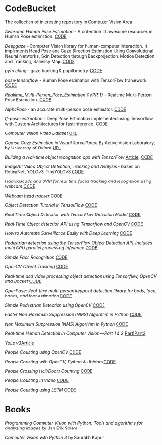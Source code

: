 # CodeBucket
The collection of interesting repository in Computer Vision Area.

*Awesome Human Pose Estimation* - A collection of awesome resources in Human Pose estimation. [CODE](https://github.com/cbsudux/awesome-human-pose-estimation)

*Deepgaze* - Computer Vision library for human-computer interaction. It implements Head Pose and Gaze Direction Estimation Using Convolutional Neural Networks, Skin Detection through Backprojection, Motion Detection and Tracking, Saliency Map. [CODE](https://github.com/mpatacchiola/deepgaze)

*pytracking* - gaze tracking & pupillometry. [CODE](https://github.com/mike-lawrence/pytracker)

*pose-tensorflow* - Human Pose estimation with TensorFlow framework. [CODE](https://github.com/eldar/pose-tensorflow)

*Realtime_Multi-Person_Pose_Estimation CVPR'17* - Realtime Multi-Person Pose Estimation. [CODE](https://github.com/ZheC/Realtime_Multi-Person_Pose_Estimation)

*AlphaPose* - an accurate multi-person pose estimator. [CODE](https://github.com/MVIG-SJTU/AlphaPose)

*tf-pose-estimation* - Deep Pose Estimation implemented using Tensorflow with Custom Architectures for fast inference. [CODE](https://github.com/ildoonet/tf-pose-estimation)

*Computer Vision Video Dataset* [URL](http://www.cvpapers.com/datasets.html)

*Coarse Gaze Estimation in Visual Surveillance* By Active Vision Laboratory, by University of Oxford [URL](http://www.robots.ox.ac.uk/~lav/Research/Projects/2009bbenfold_headpose/project.html)

*Building a real-time object recognition app with TensorFlow* [Article](https://towardsdatascience.com/building-a-real-time-object-recognition-app-with-tensorflow-and-opencv-b7a2b4ebdc32), [CODE](https://github.com/datitran/object_detector_app)

*ImageAI: Video Object Detection, Tracking and Analysis* - based on RetinaNet, YOLOv3, TinyYOLOv3 [CODE](https://github.com/OlafenwaMoses/ImageAI/blob/master/imageai/Detection/VIDEO.md)

*Haarcascade and SVM for real time facial tracking and recognition using webcam* [CODE](https://github.com/Aidenjn/RealTimeFaceRecognition)

*Webcam head tracker* [CODE](https://github.com/julienstroheker/webcam-head-tracker)

*Object Detection Tutorial in TensorFlow* [CODE](https://www.edureka.co/blog/tensorflow-object-detection-tutorial/)

*Real Time Object Detection with TensorFlow Detection Model* [CODE](https://towardsdatascience.com/real-time-object-detection-with-tensorflow-detection-model-e7fd20421d5d)

*Real-Time Object detection API using Tensorflow and OpenCV* [CODE](https://towardsdatascience.com/real-time-object-detection-api-using-tensorflow-and-opencv-47b505d745c4)

*How to Automate Surveillance Easily with Deep Learning* [CODE](https://medium.com/nanonets/how-to-automate-surveillance-easily-with-deep-learning-4eb4fa0cd68d)

*Pedestrian detection using the TensorFlow Object Detection API. Includes multi GPU parallel processing inference* [CODE](https://github.com/thatbrguy/Pedestrian-Detection)

*Simple Face Recognition* [CODE](https://github.com/ageitgey/face_recognition)

*OpenCV Object Tracking* [CODE](https://www.pyimagesearch.com/2018/07/30/opencv-object-tracking/)

*Real-time and video processing object detection using Tensorflow, OpenCV and Docker* [CODE](https://towardsdatascience.com/real-time-and-video-processing-object-detection-using-tensorflow-opencv-and-docker-2be1694726e5)

*OpenPose: Real-time multi-person keypoint detection library for body, face, hands, and foot estimation* [CODE](https://github.com/CMU-Perceptual-Computing-Lab/openpose)

*Simple Pedestrian Detection using OpenCV* [CODE](https://www.pyimagesearch.com/2015/11/09/pedestrian-detection-opencv/)

*Faster Non Maximum Suppression (NMS) Algorithm in Python* [CODE](https://www.pyimagesearch.com/2015/02/16/faster-non-maximum-suppression-python/)

*Non Maximum Suppression (NMS) Algorithm in Python* [CODE](https://www.pyimagesearch.com/2014/11/17/non-maximum-suppression-object-detection-python/)

*Real-time Human Detection in Computer Vision — Part 1 & 2* [Part1](https://medium.com/@madhawavidanapathirana/https-medium-com-madhawavidanapathirana-real-time-human-detection-in-computer-vision-part-1-2acb851f4e55)[Part2](https://medium.com/@madhawavidanapathirana/real-time-human-detection-in-computer-vision-part-2-c7eda27115c6)

*YoLo v3*[Article](https://medium.com/@madhawavidanapathirana/not-just-another-yolo-v3-for-python-79da6c3af082)

*People Counting using OpenCV* [CODE](https://www.pyimagesearch.com/2018/08/13/opencv-people-counter/)

*People Counting with OpenCV, Python & Ubidots* [CODE](https://ubidots.com/blog/people-counting-with-opencv-python-and-ubidots/)

*People Crossing Hall/Doors Counting* [CODE](https://github.com/LukashenkoEvgeniy/People-Counter)

*People Counting in Video* [CODE](https://github.com/Nikhil-Kasukurthi/Counting-people-video)

*People Counting using LSTM* [CODE](https://github.com/prabal27/CalIt2-Building-People-Counts-using-LSTM)

# Books
*Programming Computer Vision with Python: Tools and algorithms for analyzing images* by Jan Erik Solem

*Computer Vision with Python 3* by Saurabh Kapur
